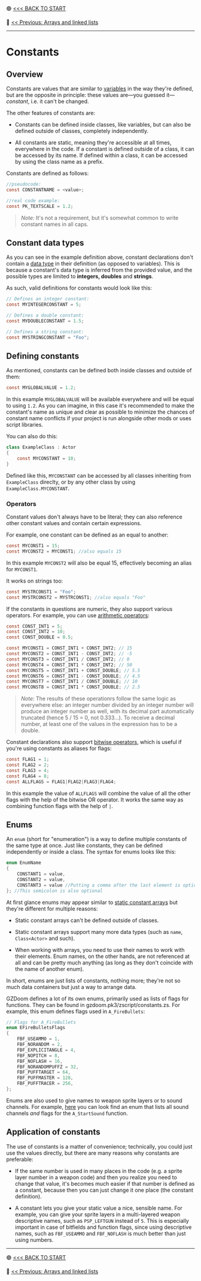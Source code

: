 🟢 [<<< BACK TO START](README.md)

🔵 [<< Previous: Arrays and linked lists](13_Arrays.md)

---

# Constants

## Overview

Constants are values that are similar to [variables](07_Variables_and_data_types.md) in the way they're defined, but are the opposite in principle: these values are—you guessed it—*constant*, i.e. it can't be changed.

The other features of constants are:

* Constants can be defined inside classes, like variables, but can also be defined outside of  classes, completely independently.

* All constants are static, meaning they're accessible at all times, everywhere in the code. If a constant is defined outside of a class, it can be accessed by its name. If defined within a class, it can be accessed by using the class name as a prefix.

Constants are defined as follows:

```csharp
//pseudocode:
const CONSTANTNAME = <value>;

//real code example:
const PK_TEXTSCALE = 1.2;
```

> *Note:* It's not a requirement, but it's somewhat common to write constant names in all caps.

## Constant data types

As you can see in the example definition above, constant declarations don't contain a [data type](07_Variables_and_data_types.md#data-types) in their definition (as opposed to variables). This is because a constant's data type is inferred from the provided value, and the possible types are limited to **integers, doubles** and **strings**.

As such, valid definitions for constants would look like this:

```csharp
// Defines an integer constant:
const MYINTEGERCONSTANT = 5;

// Defines a double constant:
const MYDOUBLECONSTANT = 1.5;

// Defines a string constant:
const MYSTRINGCONSTANT = "Foo";
```

## Defining constants

As mentioned, constants can be defined both inside classes and outside of them:

```csharp
const MYGLOBALVALUE = 1.2;
```

In this example `MYGLOBALVALUE` will be available everywhere and will be equal to using `1.2`. As you can imagine, in this case it's recommended to make the constant's name as unique and clear as possible to minimize the chances of constant name conflicts if your project is run alongside other mods or uses script libraries.

You can also do this:

```csharp
class ExampleClass : Actor
{
    const MYCONSTANT = 10;
}
```

Defined like this, `MYCONSTANT` can be accessed by all classes inheriting from `ExampleClass` direclty, or by any other class by using `ExampleClass.MYCONSTANT`.

### Operators

Constant values don't always have to be literal; they can also reference other constant values and contain certain expressions.

For example, one constant can be defined as an equal to another:

```csharp
const MYCONST1 = 15;
const MYCONST2 = MYCONST1; //also equals 15
```

In this example `MYCONST2` will also be equal 15, effectively becoming an alias for `MYCONST1`.

It works on strings too:

```csharp
const MYSTRCONST1 = "Foo";
const MYSTRCONST2 = MYSTRCONST1; //also equals "Foo"
```

If the constants in questions are numeric, they also support various operators. For example, you can use [arithmetic operators](A1_Flow_Control.md#arithmetic-operators):

```csharp
const CONST_INT1 = 5;
const CONST_INT2 = 10;
const CONST_DOUBLE = 0.5;

const MYCONST1 = CONST_INT1 + CONST_INT2; // 15
const MYCONST2 = CONST_INT1 - CONST_INT2; // -5
const MYCONST3 = CONST_INT1 / CONST_INT2; // 0
const MYCONST4 = CONST_INT1 * CONST_INT2; // 50
const MYCONST5 = CONST_INT1 + CONST_DOUBLE; // 5.5
const MYCONST6 = CONST_INT1 - CONST_DOUBLE; // 4.5
const MYCONST7 = CONST_INT1 / CONST_DOUBLE; // 10
const MYCONST8 = CONST_INT1 * CONST_DOUBLE; // 2.5
```

> *Note:* The results of these operationrs follow the same logic as everywhere else: an integer number divided by an integer number will produce an integer number as well, with its decimal part automatically truncated (hence 5 / 15 = 0, not 0.333...). To receive a decimal number, at least one of the values in the expression has to be a double.

Constant declarations also support [bitwise operators](A1_Flow_Control.md#bitwise-operators), which is useful if you're using constants as aliases for flags:

```csharp
const FLAG1 = 1;
const FLAG2 = 2;
const FLAG3 = 4;
const FLAG4 = 8;
const ALLFLAGS = FLAG1|FLAG2|FLAG3|FLAG4;
```

In this example the value of `ALLFLAGS` will combine the value of all the other flags with the help of the bitwise OR operator. It works the same way as combining function flags with the help of `|`.

## Enums

An `enum` (short for "enumeration") is a way to define multiple constants of the same type at once. Just like constants, they can be defined independently or inside a class. The syntax for enums looks like this:

```csharp
enum EnumName
{
    CONSTANT1 = value,
    CONSTANT2 = value,
    CONSTANT3 = value //Putting a comma after the last element is optional
}; //This semicolon is also optional
```

At first glance enums may appear similar to [static constant arrays](13_Arrays.md#static-constant-arrays) but they're different for multiple reasons:

* Static constant arrays can't be defined outside of classes.

* Static constant arrays support many more data types (such as `name`, `Class<Actor>` and such).

* When working with arrays, you need to use their names to work with their elements. Enum names, on the other hands, are not referenced at all and can be pretty much anything (as long as they don't coincide with the name of another enum).

In short, enums are just lists of constants, nothing more; they're not so much data containers but just a way to arrange data.

GZDoom defines a lot of its own enums, primarily used as lists of flags for functions. They can be found in gzdoom.pk3/zscript/constants.zs. For example, this enum defines flags used in `A_FireBullets`:

```csharp
// Flags for A_FireBullets
enum EFireBulletsFlags
{
    FBF_USEAMMO = 1,
    FBF_NORANDOM = 2,
    FBF_EXPLICITANGLE = 4,
    FBF_NOPITCH = 8,
    FBF_NOFLASH = 16,
    FBF_NORANDOMPUFFZ = 32,
    FBF_PUFFTARGET = 64,
    FBF_PUFFMASTER = 128,
    FBF_PUFFTRACER = 256,
};
```

Enums are also used to give names to weapon sprite layers or to sound channels. For example, [here](https://github.com/coelckers/gzdoom/blob/254da4b7699cc4d3abd964c9f4f0e2bf31f8bb20/wadsrc/static/zscript/engine/base.zs#L3) you can look find an enum that lists all sound channels *and* flags for the `A_StartSound` function.

## Application of constants

The use of constants is a matter of convenience; technically, you could just use the values directly, but there are many reasons why constants are preferable:

* If the same number is used in many places in the code (e.g. a sprite layer number in a weapon code) and then you realize you need to change that value, it's becomes much easier if that number is defined as a constant, because then you can just change it one place (the constant definition).

* A constant lets you give your static value a nice, sensible name. For example, you can give your sprite layers in a multi-layered weapon descriptive names, such as `PSP_LEFTGUN` instead of `5`. This is especially important in case of bitfields and function flags, since using descriptive names, such as `FBF_USEAMMO` and `FBF_NOFLASH` is much better than just using numbers.

---

🟢 [<<< BACK TO START](README.md)

🔵 [<< Previous: Arrays and linked lists](13_Arrays.md)
